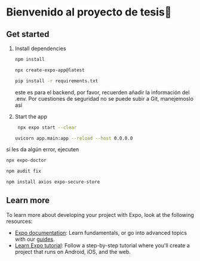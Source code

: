 #  Bienvenido al proyecto de tesis👋


## Get started

1. Install dependencies

   ```bash
   npm install
   ```

   ```bash
   npx create-expo-app@latest 
   ```

   ```bash
   pip install -r requirements.txt
   ```
   este es para el backend, por favor, recuerden añadir la información del .env. Por cuestiones de seguridad no se puede subir a Git, manejemoslo así


2. Start the app

   ```bash
    npx expo start --clear 
   ```
   ```bash
   uvicorn app.main:app --reload --host 0.0.0.0 
   ```

si les da algún error, ejecuten    
   ```bash
   npx expo-doctor   
   ```
   ```bash
   npm audit fix
   ```
   ```bash
   npm install axios expo-secure-store   
   ```

## Learn more

To learn more about developing your project with Expo, look at the following resources:

- [Expo documentation](https://docs.expo.dev/): Learn fundamentals, or go into advanced topics with our [guides](https://docs.expo.dev/guides).
- [Learn Expo tutorial](https://docs.expo.dev/tutorial/introduction/): Follow a step-by-step tutorial where you'll create a project that runs on Android, iOS, and the web.
